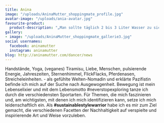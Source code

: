 ```yaml
---
title: Anina
image: "/uploads/AninaMutter_shoppingmate_profile.jpg"
avatar-image: "/uploads/ania-avatar.jpg"
favourite-product:
  product-description: "„Man sollte täglich 2 bis 3 Liter Wasser zu sich nehmen.“"
gallery:
- image: "/uploads/AninaMutter_shoppingmate_gallerie3.jpg"
social usernames:
  facebook: aninamutter
  instagram: aninamutter
blog: http://aninamutter.com/dancer/news
---
```


Handstände, Yoga, (veganes) Tiramisu, Liebe, Menschen, pulsierende Energie, Jahreszeiten, Sternenhimmel, FlickFlacks, Pferdenasen, Streicheleinheiten. - als gefühlte Welten-Nomadin und erklärte Pazifistin befinde ich mich auf der Suche nach Ausgewogenheit. Bewegung ist mein Lebenselixier und mit dem Lebensmotto #neverstopexploring tanze ich durch die verschiedensten Sportarten. Für Themen, die mich faszinieren und, am wichtigsten, mit denen ich mich identifizieren kann, setze ich mich leidenschaftlich ein. Als **#sustainablestylewarrior** habe ich es mir zum Ziel gemacht, die verschiedenen Facetten der Nachhaltigkeit auf verspielte und inspirierende Art und Weise vorzuleben.
